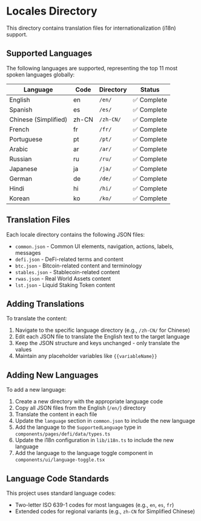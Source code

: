 # Locales Directory

This directory contains translation files for internationalization (i18n) support.

## Supported Languages

The following languages are supported, representing the top 11 most spoken languages globally:

| Language             | Code  | Directory | Status      |
| -------------------- | ----- | --------- | ----------- |
| English              | en    | `/en/`    | ✅ Complete |
| Spanish              | es    | `/es/`    | ✅ Complete |
| Chinese (Simplified) | zh-CN | `/zh-CN/` | ✅ Complete |
| French               | fr    | `/fr/`    | ✅ Complete |
| Portuguese           | pt    | `/pt/`    | ✅ Complete |
| Arabic               | ar    | `/ar/`    | ✅ Complete |
| Russian              | ru    | `/ru/`    | ✅ Complete |
| Japanese             | ja    | `/ja/`    | ✅ Complete |
| German               | de    | `/de/`    | ✅ Complete |
| Hindi                | hi    | `/hi/`    | ✅ Complete |
| Korean               | ko    | `/ko/`    | ✅ Complete |

## Translation Files

Each locale directory contains the following JSON files:

- `common.json` - Common UI elements, navigation, actions, labels, messages
- `defi.json` - DeFi-related terms and content
- `btc.json` - Bitcoin-related content and terminology
- `stables.json` - Stablecoin-related content
- `rwas.json` - Real World Assets content
- `lst.json` - Liquid Staking Token content

## Adding Translations

To translate the content:

1. Navigate to the specific language directory (e.g., `/zh-CN/` for Chinese)
2. Edit each JSON file to translate the English text to the target language
3. Keep the JSON structure and keys unchanged - only translate the values
4. Maintain any placeholder variables like `{{variableName}}`

## Adding New Languages

To add a new language:

1. Create a new directory with the appropriate language code
2. Copy all JSON files from the English (`/en/`) directory
3. Translate the content in each file
4. Update the `language` section in `common.json` to include the new language
5. Add the language to the `SupportedLanguage` type in `components/pages/defi/data/types.ts`
6. Update the i18n configuration in `lib/i18n.ts` to include the new language
7. Add the language to the language toggle component in `components/ui/language-toggle.tsx`

## Language Code Standards

This project uses standard language codes:

- Two-letter ISO 639-1 codes for most languages (e.g., `en`, `es`, `fr`)
- Extended codes for regional variants (e.g., `zh-CN` for Simplified Chinese)
